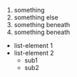 1. something
2. something else
  1. something beneath
  2. something beneath

* list-element 1
* list-element 2
  * sub1
  * sub2
